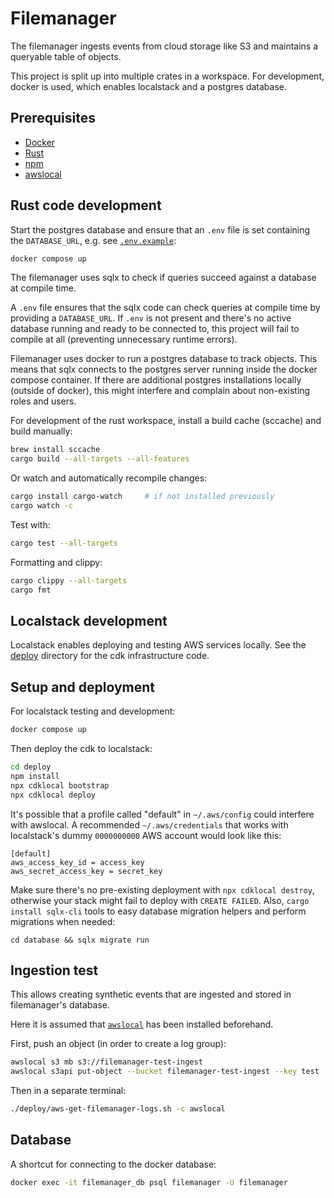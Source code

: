 # Filemanager

The filemanager ingests events from cloud storage like S3 and maintains a queryable table of objects.

This project is split up into multiple crates in a workspace. For development, docker is used, which enables localstack and a postgres database.

## Prerequisites

- [Docker](https://docs.docker.com/get-docker/)
- [Rust](https://www.rust-lang.org/tools/install)
- [npm](https://www.npmjs.com/get-npm)
- [awslocal](https://github.com/localstack/awscli-local)

## Rust code development

Start the postgres database and ensure that an `.env` file is set containing the `DATABASE_URL`, e.g. see [`.env.example`][env-example]:

```sh
docker compose up
```

The filemanager uses sqlx to check if queries succeed against a database at compile time.

A `.env` file ensures that the sqlx code can check queries at compile time by providing a `DATABASE_URL`. If `.env` is not present and there's no active database running and ready to be connected to, this project will fail to compile at all (preventing unnecessary runtime errors).

Filemanager uses docker to run a postgres database to track objects. This means that sqlx connects to the postgres server
running inside the docker compose container. If there are additional postgres installations locally (outside of docker),
this might interfere and complain about non-existing roles and users.

For development of the rust workspace, install a build cache (sccache) and build manually:

```sh
brew install sccache
cargo build --all-targets --all-features
```

Or watch and automatically recompile changes:

```sh
cargo install cargo-watch     # if not installed previously
cargo watch -c
```

Test with:

```sh
cargo test --all-targets
```

Formatting and clippy:

```sh
cargo clippy --all-targets
cargo fmt
```

## Localstack development

Localstack enables deploying and testing AWS services locally. See the [deploy][deploy] directory
for the cdk infrastructure code.

## Setup and deployment

For localstack testing and development:

```sh
docker compose up
```

Then deploy the cdk to localstack:

```sh
cd deploy
npm install
npx cdklocal bootstrap
npx cdklocal deploy
```

It's possible that a profile called "default" in `~/.aws/config` could interfere with awslocal. A recommended `~/.aws/credentials` that works with localstack's dummy `0000000000` AWS account would look like this:

```
[default]
aws_access_key_id = access_key
aws_secret_access_key = secret_key
```

Make sure there's no pre-existing deployment with `npx cdklocal destroy`, otherwise your stack might fail to deploy with `CREATE FAILED`.
Also, `cargo install sqlx-cli` tools to easy database migration helpers and perform migrations when needed:

```shell
cd database && sqlx migrate run
```

## Ingestion test

This allows creating synthetic events that are ingested and stored in filemanager's database.

Here it is assumed that [`awslocal`](https://github.com/localstack/awscli-local) has been installed beforehand.

First, push an object (in order to create a log group):

```sh
awslocal s3 mb s3://filemanager-test-ingest
awslocal s3api put-object --bucket filemanager-test-ingest --key test
```

Then in a separate terminal:

```sh
./deploy/aws-get-filemanager-logs.sh -c awslocal
```

## Database

A shortcut for connecting to the docker database:

```bash
docker exec -it filemanager_db psql filemanager -U filemanager
```

[deploy]: ./deploy
[env-example]: .env.example
